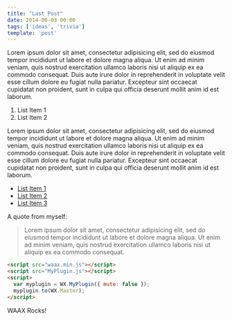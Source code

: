 ```yaml
---
title: "Last Post"
date: 2014-06-03 00:00
tags: ['ideas', 'trivia']
template: 'post'
---
```


Lorem ipsum dolor sit amet, consectetur adipisicing elit, sed do eiusmod tempor incididunt ut labore et dolore magna aliqua. Ut enim ad minim veniam, quis nostrud exercitation ullamco laboris nisi ut aliquip ex ea commodo consequat. Duis aute irure dolor in reprehenderit in voluptate velit esse cillum dolore eu fugiat nulla pariatur. Excepteur sint occaecat cupidatat non proident, sunt in culpa qui officia deserunt mollit anim id est laborum.

1. List Item 1
2. List Item 2

Lorem ipsum dolor sit amet, consectetur adipisicing elit, sed do eiusmod tempor incididunt ut labore et dolore magna aliqua. Ut enim ad minim veniam, quis nostrud exercitation ullamco laboris nisi ut aliquip ex ea commodo consequat. Duis aute irure dolor in reprehenderit in voluptate velit esse cillum dolore eu fugiat nulla pariatur. Excepteur sint occaecat cupidatat non proident, sunt in culpa qui officia deserunt mollit anim id est laborum.

- [List Item 1]()
- [List Item 2]()
- [List Item 3]()

A quote from myself:

> Lorem ipsum dolor sit amet, consectetur adipisicing elit, sed do eiusmod tempor incididunt ut labore et dolore magna aliqua. Ut enim ad minim veniam, quis nostrud exercitation ullamco laboris nisi ut aliquip ex ea commodo consequat.

~~~html
<script src="waax.min.js"></script>
<script src="MyPlugin.js"></script>
<script>
  var myplugin = WX.MyPlugin({ mute: false });
  myplugin.to(WX.Master);
</script>
~~~

WAAX Rocks!
